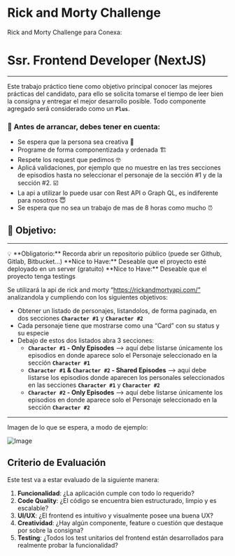 # Rick and Morty Challenge
Rick and Morty Challenge para Conexa:

# Ssr. Frontend Developer (NextJS)

---

Este trabajo práctico tiene como objetivo principal conocer las mejores prácticas del candidato, para ello se solicita tomarse el tiempo de leer bien la consigna y entregar el mejor desarrollo posible. Todo componente agregado será considerado como un **`Plus`**.

### 🤔 **Antes de arrancar, debes tener en cuenta:**

- Se espera que la persona sea creativa 🎨
- Programe de forma componentizada y ordenada 🏗️
- Respete los request que pedimos 🤓
- Aplicá validaciones, por ejemplo que no muestre en las tres secciones de episodios hasta no seleccionar el personaje de la sección #1 y de la sección #2. ☑️
- La api a utilizar lo puede usar con Rest API o Graph QL, es indiferente para nosotros 😇
- Se espera que no sea un trabajo de mas de 8 horas como mucho ⏰

## 🎯 Objetivo:

---

<aside>
💡 **Obligatorio:** Recorda abrir un repositorio público (puede ser Github, Gitlab, Bitbucket…) 
**Nice to Have:** Deseable que el proyecto esté deployado en un server (gratuito)
**Nice to Have:** Deseable que el proyecto tenga testings

</aside>

Se utilizará la api de rick and morty  “https://rickandmortyapi.com/” analizandola y cumpliendo con los siguientes objetivos:

- Obtener un listado de personajes, listandolos, de forma paginada, en dos secciones **`Character #1`** y **`Character #2`**
- Cada personaje tiene que mostrarse como una “Card” con su status y su especie
- Debajo de estos dos listados abra 3 secciones:
    - **`Character #1` - Only Episodes** —> aquí debe listarse únicamente los episodios en donde aparece solo el Personaje seleccionado en la sección **`Character #1`**
    - **`Character #1` & `Character #2` - Shared Episodes** —> aquí debe listarse los episodios donde aparecen los personales seleccionados en las secciones **`Character #1`** y **`Character #2`**
    - **`Character #2` - Only Episodes** —> aquí debe listarse únicamente los episodios en donde aparece solo el Personaje seleccionado en la sección **`Character #2`**

---

Imagen de lo que se espera, a modo de ejemplo:

![Image]([https://s3-us-west-2.amazonaws.com/secure.notion-static.com/3579f69e-fb2f-4648-ada3-19550301a34e/react_test.jpeg](https://conexatech.notion.site/image/https%3A%2F%2Fs3-us-west-2.amazonaws.com%2Fsecure.notion-static.com%2F3579f69e-fb2f-4648-ada3-19550301a34e%2Freact_test.jpeg?table=block&id=ddf09417-3e2e-48cd-8122-e122042cb429&spaceId=a4faa696-062e-4131-a7bd-1f18024fb2df&width=2000&userId=&cache=v2))

## Criterio de Evaluación

Este test va a estar evaluado de la siguiente manera:

1. **Funcionalidad**: ¿La aplicación cumple con todo lo requerido?
2. **Code Quality**: ¿El código se encuentra bien estructurado, limpio y es escalable? 
3. **UI/UX**: ¿El frontend es intuitivo y visualmente posee una buena UX? 
4. **Creatividad**: ¿Hay algún componente, feature o cuestión que destaque por sobre la consigna? 
5. **Testing**: ¿Todos los test unitarios del frontend están desarrollados para realmente probar la funcionalidad?
